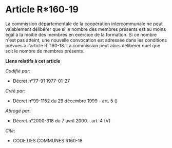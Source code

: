 # Article R*160-19

La commission départementale de la coopération intercommunale ne peut valablement délibérer que si le nombre des membres
présents est au moins égal à la moitié des membres en exercice de la formation. Si ce nombre n'est pas atteint, une nouvelle
convocation est adressée dans les conditions prévues à l'article R. 160-18. La commission peut alors délibérer quel que soit
le nombre de membres présents.

**Liens relatifs à cet article**

_Codifié par_:

  - Décret n°77-91 1977-01-27

_Créé par_:

  - Décret n°99-1152 du 29 décembre 1999 - art. 5 ()

_Abrogé par_:

  - Décret n°2000-318 du 7 avril 2000 - art. 4 (V)

_Cite_:

  - CODE DES COMMUNES R160-18
